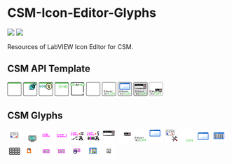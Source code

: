 # CSM-Icon-Editor-Glyphs

<a href="https://www.vipm.io/package/nevstop_lib_csm_icon_editor_glyphs/"> <img src="https://www.vipm.io/package/nevstop_lib_csm_icon_editor_glyphs/badge.svg?metric=installs"></a>
<a href="https://www.vipm.io/package/nevstop_lib_csm_icon_editor_glyphs/"><img src="https://www.vipm.io/package/nevstop_lib_csm_icon_editor_glyphs/badge.svg?metric=stars"></a>

Resources of LabVIEW Icon Editor for CSM.

## CSM API Template

![CSM-API Template](src/Icon%20Templates/CSM/CSM-API%20Template.png)
![CSM-API Event Template](src/Icon%20Templates/CSM/CSM-API%20Event%20Template.png)
![CSM-API LogEvent Template](src/Icon%20Templates/CSM/CSM-API%20LogEvent%20Template.png)
![CSM-API System Template](src/Icon%20Templates/CSM/CSM-API%20System%20Template.png)
![CSM-Module Template](src/Icon%20Templates/CSM/CSM-Module%20Template.png)
![CSM-VI Round Icon Template](src/Icon%20Templates/CSM/CSM-VI%20Round%20Icon%20Template.png)
![CSM-Power by CSM-Template](src/Icon%20Templates/CSM/CSM-Power%20by%20CSM-Template.png)
![CSM-UI Template](src/Icon%20Templates/CSM/CSM-UI%20Template.png)
![CSM-Instrument Template](src/Icon%20Templates/CSM/CSM-Instrument%20Template.png)
![CSM-Instrument Template2](src/Icon%20Templates/CSM/CSM-Instrument%20Template2.png)



## CSM Glyphs

![CSM-Module](src/Glyphs/CSM/CSM-Module.png)
![CSM-Example](src/Glyphs/CSM/CSM-Example.png)
![CSM-Module Name](src/Glyphs/CSM/CSM-Module%20Name.png)
![CSM-Module Names](src/Glyphs/CSM/CSM-Module%20Names.png)
![CSM-Worker Mode](src/Glyphs/CSM/CSM-Worker%20Mode.png)
![CSM-Chain Mode](src/Glyphs/CSM/CSM-Chain%20Mode.png)
![CSM-Instrument](src/Glyphs/CSM/CSM-Instrument.png)
![CSM-Instrument Small](src/Glyphs/CSM/CSM-Instrument%20Small.png)
![CSM-Power By CSM](src/Glyphs/CSM/CSM-Power%20By%20CSM.png)
![CSM-UI](src/Glyphs/CSM/CSM-UI.png)
![CSM-Tool](src/Glyphs/CSM/CSM-Tool.png)
![CSM-Text - JKIGreen](src/Glyphs/CSM/CSM-Text%20-%20JKIGreen.png)
![CSM-Window](src/Glyphs/CSM/CSM-Window.png)
![CSM-Window2](src/Glyphs/CSM/CSM-Window2.png)
![CSM-Dashboard](src/Glyphs/CSM/CSM-Dashboard.png)
![CSM-Log(small)](src/Glyphs/CSM/CSM-Log(small).png)
![CSM-Arguments](src/Glyphs/CSM/CSM-Arguments.png)
![CSM-API String Argument](src/Glyphs/CSM/CSM-API%20String%20Argument.png)
![CSM-MassData Argument](src/Glyphs/CSM/CSM-MassData%20Argument.png)
![Icon%20Editor.png](src/Glyphs/CSM/Icon%20Editor.png)
![CSM-Glyph.png](src/Glyphs/CSM/CSM-Glyph.png)
